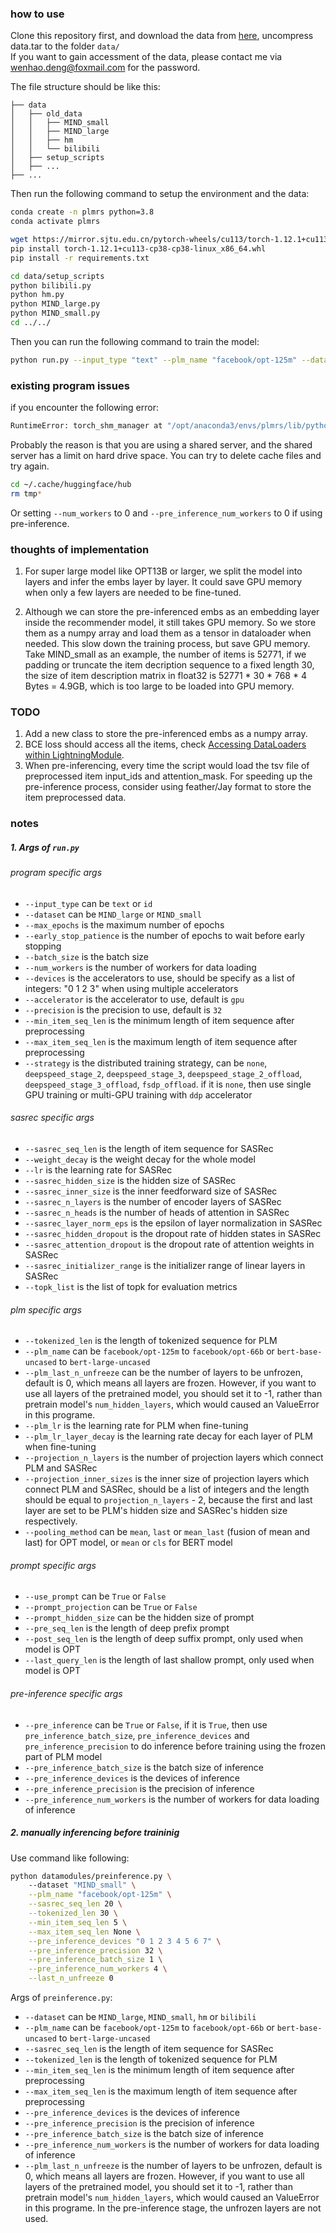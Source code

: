 
### how to use
Clone this repository first, and download the data from [here](https://share.weiyun.com/eJh8dB51), uncompress data.tar to the folder `data/`  
If you want to gain accessment of the data, please contact me via wenhao.deng@foxmail.com for the password.  

The file structure should be like this:
```
├── data
│   ├── old_data
│   │   ├── MIND_small
│   │   ├── MIND_large
│   │   ├── hm
│   │   └── bilibili
│   ├── setup_scripts
│   ├── ...
├── ...
```

Then run the following command to setup the environment and the data:
```bash
conda create -n plmrs python=3.8
conda activate plmrs

wget https://mirror.sjtu.edu.cn/pytorch-wheels/cu113/torch-1.12.1+cu113-cp38-cp38-linux_x86_64.whl
pip install torch-1.12.1+cu113-cp38-cp38-linux_x86_64.whl
pip install -r requirements.txt

cd data/setup_scripts
python bilibili.py
python hm.py
python MIND_large.py
python MIND_small.py
cd ../../
```  

Then you can run the following command to train the model:
```bash
python run.py --input_type "text" --plm_name "facebook/opt-125m" --dataset "MIND_large"
```

### existing program issues
if you encounter the following error:

```bash
RuntimeError: torch_shm_manager at "/opt/anaconda3/envs/plmrs/lib/python3.8/site-packages/torch/bin/torch_shm_manager": could not generate a random directory for manager socket
```
Probably the reason is that you are using a shared server, and the shared server has a limit on hard drive space. You can try to delete cache files and try again.
```bash
cd ~/.cache/huggingface/hub
rm tmp*
```
Or setting `--num_workers` to 0 and `--pre_inference_num_workers` to 0 if using pre-inference.

### thoughts of implementation
1. For super large model like OPT13B or larger, we split the model into layers and infer the embs layer by layer. It could save GPU memory when only a few layers are needed to be fine-tuned. 

2. Although we can store the pre-inferenced embs as an embedding layer inside the recommender model, it still takes GPU memory. So we store them as a numpy array and load them as a tensor in dataloader when needed. This slow down the training process, but save GPU memory. 
Take MIND_small as an example, the number of items is 52771, if we padding or truncate the item decription sequence to a fixed length 30, the size of item description matrix in float32 is 52771 * 30 * 768 * 4 Bytes = 4.9GB, which is too large to be loaded into GPU memory. 


### TODO
1. Add a new class to store the pre-inferenced embs as a numpy array.
2. BCE loss should access all the items, check [Accessing DataLoaders within LightningModule](https://pytorch-lightning.readthedocs.io/en/latest/guides/data.html#accessing-dataloaders-within-lightningmodule).
3. When pre-inferencing, every time the script would load the tsv file of preprocessed item input_ids and attention_mask. For speeding up the pre-inference process, consider using feather/Jay format to store the item preprocessed data.


### notes
##### 1. Args of `run.py`
###### program specific args
-   `--input_type` can be `text` or `id`
-   `--dataset` can be `MIND_large` or `MIND_small`
-   `--max_epochs` is the maximum number of epochs
-   `--early_stop_patience` is the number of epochs to wait before early stopping
-   `--batch_size` is the batch size
-   `--num_workers` is the number of workers for data loading
-   `--devices` is the accelerators to use, should be specify as a list of integers: "0 1 2 3" when using multiple accelerators
-   `--accelerator` is the accelerator to use, default is `gpu`
-   `--precision` is the precision to use, default is `32`
-   `--min_item_seq_len` is the minimum length of item sequence after preprocessing
-   `--max_item_seq_len` is the maximum length of item sequence after preprocessing
-   `--strategy` is the distributed training strategy, can be `none`, `deepspeed_stage_2`, `deepspeed_stage_3`, `deepspeed_stage_2_offload`, `deepspeed_stage_3_offload`, `fsdp_offload`. if it is `none`, then use single GPU training or multi-GPU training with `ddp` accelerator 

###### sasrec specific args
-   `--sasrec_seq_len` is the length of item sequence for SASRec
-   `--weight_decay` is the weight decay for the whole model
-   `--lr` is the learning rate for SASRec
-   `--sasrec_hidden_size` is the hidden size of SASRec
-   `--sasrec_inner_size` is the inner feedforward size of SASRec
-   `--sasrec_n_layers` is the number of encoder layers of SASRec
-   `--sasrec_n_heads` is the number of heads of attention in SASRec
-   `--sasrec_layer_norm_eps` is the epsilon of layer normalization in SASRec
-   `--sasrec_hidden_dropout` is the dropout rate of hidden states in SASRec
-   `--sasrec_attention_dropout` is the dropout rate of attention weights in SASRec
-   `--sasrec_initializer_range` is the initializer range of linear layers in SASRec
-   `--topk_list` is the list of topk for evaluation metrics

###### plm specific args
-   `--tokenized_len` is the length of tokenized sequence for PLM
-   `--plm_name` can be `facebook/opt-125m` to `facebook/opt-66b` or `bert-base-uncased` to `bert-large-uncased`
-   `--plm_last_n_unfreeze` can be the number of layers to be unfrozen, default is 0, which means all layers are frozen. However, if you want to use all layers of the pretrained model, you should set it to -1, rather than pretrain model's `num_hidden_layers`, which would caused an ValueError in this programe.
-   `--plm_lr` is the learning rate for PLM when fine-tuning
-   `--plm_lr_layer_decay` is the learning rate decay for each layer of PLM when fine-tuning
-   `--projection_n_layers` is the number of projection layers which connect PLM and SASRec
-   `--projection_inner_sizes` is the inner size of projection layers which connect PLM and SASRec, should be a list of integers and the length should be equal to `projection_n_layers` - 2, because the first and last layer are set to be PLM's hidden size and SASRec's hidden size respectively.
-   `--pooling_method` can be `mean`, `last` or `mean_last` (fusion of mean and last) for OPT model, or `mean` or `cls` for BERT model 

###### prompt specific args
-   `--use_prompt` can be `True` or `False`
-   `--prompt_projection` can be `True` or `False`
-   `--prompt_hidden_size` can be the hidden size of prompt
-   `--pre_seq_len` is the length of deep prefix prompt
-   `--post_seq_len` is the length of deep suffix prompt, only used when model is OPT
-   `--last_query_len` is the length of last shallow prompt, only used when model is OPT

###### pre-inference specific args
-   `--pre_inference` can be `True` or `False`, if it is `True`, then use `pre_inference_batch_size`, `pre_inference_devices` and `pre_inference_precision` to do inference before training using the frozen part of PLM model
-   `--pre_inference_batch_size` is the batch size of inference
-   `--pre_inference_devices` is the devices of inference
-   `--pre_inference_precision` is the precision of inference
-   `--pre_inference_num_workers` is the number of workers for data loading of inference

##### 2. manually inferencing before traininig
Use command like following:
```bash
python datamodules/preinference.py \ 
    --dataset "MIND_small" \
    --plm_name "facebook/opt-125m" \
    --sasrec_seq_len 20 \
    --tokenized_len 30 \
    --min_item_seq_len 5 \
    --max_item_seq_len None \
    --pre_inference_devices "0 1 2 3 4 5 6 7" \
    --pre_inference_precision 32 \
    --pre_inference_batch_size 1 \
    --pre_inference_num_workers 4 \
    --last_n_unfreeze 0
```

Args of `preinference.py`:
-   `--dataset` can be `MIND_large`, `MIND_small`, `hm` or `bilibili`
-   `--plm_name` can be `facebook/opt-125m` to `facebook/opt-66b` or `bert-base-uncased` to `bert-large-uncased`
-   `--sasrec_seq_len` is the length of item sequence for SASRec
-   `--tokenized_len` is the length of tokenized sequence for PLM
-   `--min_item_seq_len` is the minimum length of item sequence after preprocessing
-   `--max_item_seq_len` is the maximum length of item sequence after preprocessing
-   `--pre_inference_devices` is the devices of inference
-   `--pre_inference_precision` is the precision of inference
-   `--pre_inference_batch_size` is the batch size of inference
-   `--pre_inference_num_workers` is the number of workers for data loading of inference
-   `--plm_last_n_unfreeze` is the number of layers to be unfrozen, default is 0, which means all layers are frozen. However, if you want to use all layers of the pretrained model, you should set it to -1, rather than pretrain model's `num_hidden_layers`, which would caused an ValueError in this programe. In the pre-inference stage, the unfrozen layers are not used.
